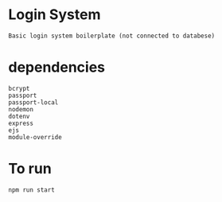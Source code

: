 # Login System
    Basic login system boilerplate (not connected to databese)
# dependencies
    bcrypt
    passport
    passport-local
    nodemon
    dotenv
    express
    ejs
    module-override
# To run 
    npm run start